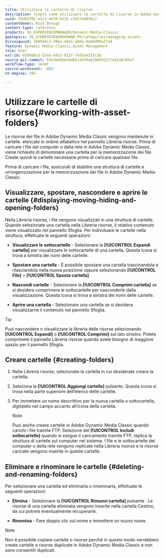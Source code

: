```yaml
---
title: Utilizzare le cartelle di risorse
description: Scopri come utilizzare le cartelle di risorse in Adobe Dynamic Media Classic.
uuid: 3bd83701-e2c2-4e39-b225-c2d27ad836c2
contentOwner: Rick Brough
content-type: reference
products: SG_EXPERIENCEMANAGER/Dynamic-Media-Classic
geptopics: SG_SCENESEVENONDEMAND_PK/categories/managing_assets
discoiquuid: 588944c3-78ba-4bd1-a8da-9a6dd99a27a9
feature: Dynamic Media Classic,Asset Management
role: User
exl-id: 8599d4a3-57eb-4432-812f-7e55a4315c1b
source-git-commit: 65e3b69bdcbd651a5f9ab100592217e61a8c05ef
workflow-type: tm+mt
source-wordcount: '451'
ht-degree: 39%

---
```


# Utilizzare le cartelle di risorse{#working-with-asset-folders}

Le risorse dei file in Adobe Dynamic Media Classic vengono mantenute in cartelle. elencate in ordine alfabetico nel pannello Libreria risorse. Prima di caricare i file dal computer o dalla rete in Adobe Dynamic Media Classic, viene richiesto di denominare una cartella per la memorizzazione dei file. Create quindi le cartelle necessarie prima di caricare qualsiasi file. 

Prima di caricare i file, assicurati di stabilire una struttura di cartelle e un’organizzazione per la memorizzazione dei file in Adobe Dynamic Media Classic.

## Visualizzare, spostare, nascondere e aprire le cartelle {#displaying-moving-hiding-and-opening-folders}

Nella Libreria risorse, i file vengono visualizzati in una struttura di cartelle. Quando selezionate una cartella nella Libreria risorse, il relativo contenuto viene visualizzato nel pannello Sfoglia. Per individuare le cartelle nella struttura, effettuate le seguenti operazioni:

* **Visualizzare le sottocartelle** - Selezionare la **[!UICONTROL Espandi cartella]** per visualizzare le sottocartelle di una cartella. Questa icona si trova a sinistra dei nomi delle cartelle.

* **Spostare una cartella** - È possibile spostare una cartella trascinandola e rilasciandola nella nuova posizione oppure selezionando **[!UICONTROL File]** > **[!UICONTROL Sposta cartella]**.

* **Nascondi cartelle** - Selezionare la **[!UICONTROL Comprimi cartella]** se si desidera comprimere le sottocartelle per nasconderle dalla visualizzazione. Questa icona si trova a sinistra dei nomi delle cartelle.

* **Aprire una cartella** - Selezionare una cartella se si desidera visualizzarne il contenuto nel pannello Sfoglia.

>[!TIP]
>
>Puoi nascondere o visualizzare la libreria delle risorse selezionando **[!UICONTROL Espandi]** o **[!UICONTROL Comprimi]** sul lato sinistro. Potete comprimete il pannello Libreria risorse quando avete bisogno di maggiore spazio per il pannello Sfoglia.

## Creare cartelle {#creating-folders}

1. Nella Libreria risorse, selezionate la cartella in cui desiderate creare la cartella.
1. Seleziona la **[!UICONTROL Aggiungi cartella]** pulsante. Questa icona si trova nella parte superiore dell’elenco delle cartelle.
1. Per immettere un nome descrittivo per la nuova cartella o sottocartella, digitatelo nel campo accanto all’icona della cartella.

   >[!NOTE]
   >
   >Puoi anche creare cartelle in Adobe Dynamic Media Classic quando carichi i file tramite FTP. Selezione del **[!UICONTROL Includi sottocartelle]** quando si esegue il caricamento tramite FTP, replica la struttura di cartelle sul computer nel sistema. I file e le sottocartelle del computer o della rete vengono replicate nella Libreria risorse e le risorse caricate vengono inserite in queste cartelle.

## Eliminare e rinominare le cartelle {#deleting-and-renaming-folders}

Per selezionare una cartella ed eliminarla o rinominarla, effettuate le seguenti operazioni:

* **Elimina** - Selezionare la **[!UICONTROL Rimuovi cartella]** pulsante . Le risorse di una cartella eliminata vengono inserite nella cartella Cestino, da cui potrete eventualmente recuperarle.

* **Rinomina** - Fare doppio clic sul nome e immettere un nuovo nome.

>[!NOTE]
>
>Non è possibile copiare cartelle o risorse perché in questo modo verrebbero create cartelle e risorse duplicate in Adobe Dynamic Media Classic e non sono consentiti duplicati.
